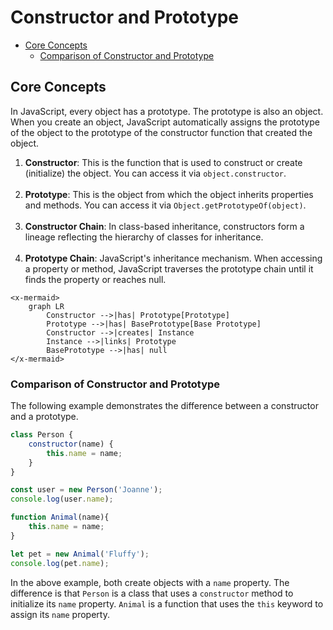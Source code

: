 # Constructor and Prototype

- [Core Concepts](#core-concepts)
  - [Comparison of Constructor and Prototype](#comparison-of-constructor-and-prototype)

## Core Concepts

In JavaScript, every object has a prototype. The prototype is also an object. When you
create an object, JavaScript automatically assigns the prototype of the object to the
prototype of the constructor function that created the object.

1. **Constructor**: This is the function that is used to construct or create
   (initialize) the object. You can access it via `object.constructor`.<br><br>
2. **Prototype**: This is the object from which the object inherits properties and
   methods. You can access it via `Object.getPrototypeOf(object)`.<br><br>
3. **Constructor Chain**: In class-based inheritance, constructors form a lineage
   reflecting the hierarchy of classes for inheritance.<br><br>
4. **Prototype Chain**: JavaScript's inheritance mechanism. When accessing a property or
   method, JavaScript traverses the prototype chain until it finds the property or
   reaches null.


```mermaid +parse
<x-mermaid>
    graph LR
        Constructor -->|has| Prototype[Prototype]
        Prototype -->|has| BasePrototype[Base Prototype]
        Constructor -->|creates| Instance
        Instance -->|links| Prototype
        BasePrototype -->|has| null
</x-mermaid>
```
### Comparison of Constructor and Prototype

The following example demonstrates the difference between a constructor and a prototype.

<div class="compare"></div>

```js
class Person {
    constructor(name) {
        this.name = name;
    }
}

const user = new Person('Joanne');
console.log(user.name);
```
```js
function Animal(name){
    this.name = name;
}

let pet = new Animal('Fluffy');
console.log(pet.name);
```
<div class="clear"></div>

In the above example, both create objects with a `name` property. The difference is that
`Person` is a class that uses a `constructor` method to initialize its `name` property.
`Animal` is a function that uses the `this` keyword to assign its `name` property.


